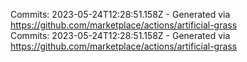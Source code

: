 Commits: 2023-05-24T12:28:51.158Z - Generated via https://github.com/marketplace/actions/artificial-grass
<br>
Commits: 2023-05-24T12:28:51.158Z - Generated via https://github.com/marketplace/actions/artificial-grass
<br>
